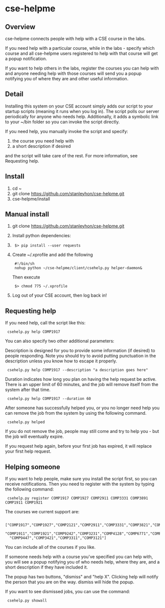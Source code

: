 cse-helpme
==========

## Overview

cse-helpme connects people with help with a CSE course in the labs.

If you need help with a particular course, while in the labs - specify which course
and all cse-helpme users registered to help with that course will get a popup notification.

If you want to help others in the labs, register the courses you can help with
and anyone needing help with those courses will send you a popup notifying you of
where they are and other useful information.

## Detail

Installing this system on your CSE account simply adds our script to your startup
scripts (meaning it runs when you log in). The script polls our server periodically
for anyone who needs help. Additionally, it adds a symbolic link to your ~/bin folder
so you can invoke the script directly.

If you need help, you manually invoke the script and specify:
1. the course you need help with
2. a short description if desired

and the script will take care of the rest. For more information, see Requesting help.

## Install

1. cd ~
2. git clone https://github.com/stanleyhon/cse-helpme.git
3. cse-helpme/install

## Manual install

1. git clone https://github.com/stanleyhon/cse-helpme.git
2. Install python dependencies:
3. 
        $> pip install --user requests
      
3. Create ~/.xprofile and add the following

        #!/bin/sh
        nohup python ~/cse-helpme/client/csehelp.py helper-daemon&
        
    Then execute

        $> chmod 775 ~/.xprofile

4. Log out of your CSE account, then log back in!

## Requesting help

If you need help, call the script like this:

     csehelp.py help COMP1917

You can also specify two other additional parameters:
 
Description is designed for you to provide some information (if desired) to people responding.
Note you should try to avoid putting punctuation in the description unless you know how to 
escape it properly.
     
     csehelp.py help COMP1917 --description "a description goes here"

Duration indicates how long you plan on having the help request be active. There is an upper limit of
60 minutes, and the job will remove itself from the system after that time.
     
     csehelp.py help COMP1917 --duration 60

After someone has successfully helped you, or you no longer need help you can remove the job
from the system by using the following command.

     csehelp.py helped

If you do not remove the job, people may still come and try to help you - but the job will eventually
expire.

If you request help again, before your first job has expired, it will replace your first help request.

## Helping someone

If you want to help people, make sure you install the script first, so you can receive
notifications. Then you need to register with the system by typing the following command:

     csehelp.py register COMP1917 COMP1927 COMP2911 COMP3331 COMP3891 COMP1911 COMP1921

The courses we current support are:

     ["COMP1917","COMP1927","COMP2121","COMP2911","COMP3331","COMP3821","COMP3891",
      "COMP1911","COMP1921","COMP9242","COMP3231","COMP4128","COMP6771","COMP9243",
      "COMP9447","COMP3421","COMP3311","COMP3121"]

You can include all of the courses if you like.

If someone needs help with a course you've specified you can help with, you will see a popup
notifying you of who needs help, where they are, and a short description if they have included it.

The popup has two buttons, "dismiss" and "help X". Clicking help will notify the person that 
you are on the way. dismiss will hide the popup.

If you want to see dismissed jobs, you can use the command:

     csehelp.py showall


